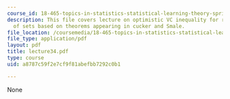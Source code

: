 ```yaml
---
course_id: 18-465-topics-in-statistics-statistical-learning-theory-spring-2007
description: This file covers lecture on optimistic VC inequality for random classes
  of sets based on theorems appearing in cucker and Smale.
file_location: /coursemedia/18-465-topics-in-statistics-statistical-learning-theory-spring-2007/a8787c59f2e7cf9f81abefbb7292c0b1_lecture34.pdf
file_type: application/pdf
layout: pdf
title: lecture34.pdf
type: course
uid: a8787c59f2e7cf9f81abefbb7292c0b1

---
```

None